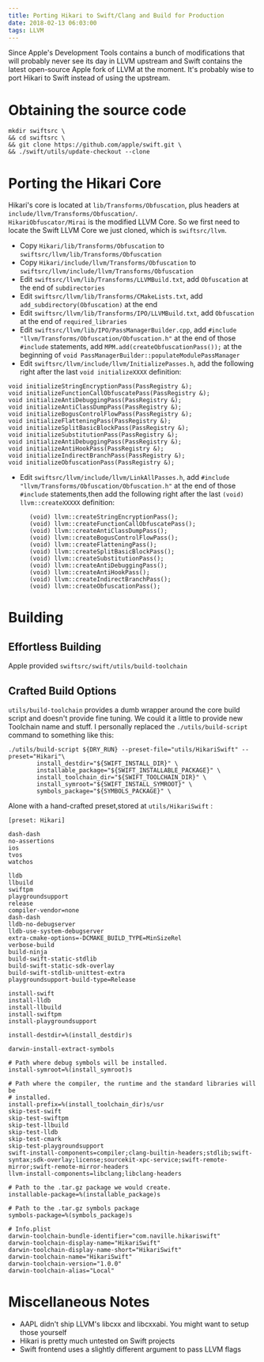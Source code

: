 ```yaml
---
title: Porting Hikari to Swift/Clang and Build for Production
date: 2018-02-13 06:03:00
tags: LLVM
---
```


Since Apple's Development Tools contains a bunch of modifications that will probably never see its day in LLVM upstream and Swift contains the latest open-source Apple fork of LLVM at the moment. It's probably wise to port Hikari to Swift instead of using the upstream.
<!-- more -->
# Obtaining the source code
```
mkdir swiftsrc \
&& cd swiftsrc \
&& git clone https://github.com/apple/swift.git \
&& ./swift/utils/update-checkout --clone
```

# Porting the Hikari Core
Hikari's core is located at ``lib/Transforms/Obfuscation``, plus headers at ``include/llvm/Transforms/Obfuscation/``.   
``HikariObfuscator/Mirai`` is the modified LLVM Core. So we first need to locate the Swift LLVM Core we just cloned, which is ``swiftsrc/llvm``.  

- Copy ``Hikari/lib/Transforms/Obfuscation`` to ``swiftsrc/llvm/lib/Transforms/Obfuscation``
- Copy ``Hikari/include/llvm/Transforms/Obfuscation`` to ``swiftsrc/llvm/include/llvm/Transforms/Obfuscation``
- Edit ``swiftsrc/llvm/lib/Transforms/LLVMBuild.txt``, add ``Obfuscation`` at the end of ``subdirectories``
- Edit ``swiftsrc/llvm/lib/Transforms/CMakeLists.txt``, add ``add_subdirectory(Obfuscation)`` at the end
- Edit ``swiftsrc/llvm/lib/Transforms/IPO/LLVMBuild.txt``, add ``Obfuscation`` at the end of ``required_libraries``
- Edit ``swiftsrc/llvm/lib/IPO/PassManagerBuilder.cpp``, add ``#include "llvm/Transforms/Obfuscation/Obfuscation.h"`` at the end of those ``#include`` statements, add ``MPM.add(createObfuscationPass());`` at the beginning of ``void PassManagerBuilder::populateModulePassManager``
- Edit ``swiftsrc/llvm/include/llvm/InitializePasses.h``, add the following right after the last ``void initializeXXXX`` definition:  

```
void initializeStringEncryptionPass(PassRegistry &);
void initializeFunctionCallObfuscatePass(PassRegistry &);
void initializeAntiDebuggingPass(PassRegistry &);
void initializeAntiClassDumpPass(PassRegistry &);
void initializeBogusControlFlowPass(PassRegistry &);
void initializeFlatteningPass(PassRegistry &);
void initializeSplitBasicBlockPass(PassRegistry &);
void initializeSubstitutionPass(PassRegistry &);
void initializeAntiDebuggingPass(PassRegistry &);
void initializeAntiHookPass(PassRegistry &);
void initializeIndirectBranchPass(PassRegistry &);
void initializeObfuscationPass(PassRegistry &);
```
- Edit ``swiftsrc/llvm/include/llvm/LinkAllPasses.h``, add ``#include "llvm/Transforms/Obfuscation/Obfuscation.h"`` at the end of those ``#include`` statements,then add the following right after the last ``(void) llvm::createXXXXX`` definition:

```
      (void) llvm::createStringEncryptionPass();
      (void) llvm::createFunctionCallObfuscatePass();
      (void) llvm::createAntiClassDumpPass();
      (void) llvm::createBogusControlFlowPass();
      (void) llvm::createFlatteningPass();
      (void) llvm::createSplitBasicBlockPass();
      (void) llvm::createSubstitutionPass();
      (void) llvm::createAntiDebuggingPass();
      (void) llvm::createAntiHookPass();
      (void) llvm::createIndirectBranchPass();
      (void) llvm::createObfuscationPass();
```

# Building

## Effortless Building
  Apple provided ``swiftsrc/swift/utils/build-toolchain``
## Crafted Build Options
``utils/build-toolchain`` provides a dumb wrapper around the core build script and doesn't provide fine tuning. We could it a little to provide new Toolchain name and stuff. I personally replaced the ``./utils/build-script`` command to something like this:   

```
./utils/build-script ${DRY_RUN} --preset-file="utils/HikariSwift" --preset="Hikari"\
        install_destdir="${SWIFT_INSTALL_DIR}" \
        installable_package="${SWIFT_INSTALLABLE_PACKAGE}" \
        install_toolchain_dir="${SWIFT_TOOLCHAIN_DIR}" \
        install_symroot="${SWIFT_INSTALL_SYMROOT}" \
        symbols_package="${SYMBOLS_PACKAGE}" \
```
Alone with a hand-crafted preset,stored at ``utils/HikariSwift`` :  

```
[preset: Hikari]

dash-dash
no-assertions
ios
tvos
watchos

lldb
llbuild
swiftpm
playgroundsupport
release
compiler-vendor=none
dash-dash
lldb-no-debugserver
lldb-use-system-debugserver
extra-cmake-options=-DCMAKE_BUILD_TYPE=MinSizeRel
verbose-build
build-ninja
build-swift-static-stdlib
build-swift-static-sdk-overlay
build-swift-stdlib-unittest-extra
playgroundsupport-build-type=Release

install-swift
install-lldb
install-llbuild
install-swiftpm
install-playgroundsupport

install-destdir=%(install_destdir)s

darwin-install-extract-symbols

# Path where debug symbols will be installed.
install-symroot=%(install_symroot)s

# Path where the compiler, the runtime and the standard libraries will be
# installed.
install-prefix=%(install_toolchain_dir)s/usr
skip-test-swift
skip-test-swiftpm
skip-test-llbuild
skip-test-lldb
skip-test-cmark
skip-test-playgroundsupport
swift-install-components=compiler;clang-builtin-headers;stdlib;swift-syntax;sdk-overlay;license;sourcekit-xpc-service;swift-remote-mirror;swift-remote-mirror-headers
llvm-install-components=libclang;libclang-headers

# Path to the .tar.gz package we would create.
installable-package=%(installable_package)s

# Path to the .tar.gz symbols package
symbols-package=%(symbols_package)s

# Info.plist
darwin-toolchain-bundle-identifier="com.naville.hikariswift"
darwin-toolchain-display-name="HikariSwift"
darwin-toolchain-display-name-short="HikariSwift"
darwin-toolchain-name="HikariSwift"
darwin-toolchain-version="1.0.0"
darwin-toolchain-alias="Local"

```

# Miscellaneous Notes  

- AAPL didn't ship LLVM's libcxx and libcxxabi. You might want to setup those yourself
- Hikari is pretty much untested on Swift projects
- Swift frontend uses a slightly different argument to pass LLVM flags
